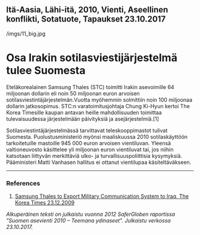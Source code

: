 Itä-Aasia, Lähi-itä, 2010, Vienti, Aseellinen konflikti, Sotatuote, Tapaukset
23.10.2017
-
/imgs/11_big.jpg


# Osa Irakin sotilasviestijärjestelmä tulee Suomesta

Eteläkorealainen Samsung Thales (STC) toimitti Irakin asevoimille 64 miljoonan dollarin eli noin 50 miljoonan euron arvoisen sotilasviestintäjärjestelmän.Vuotta myöhemmin solmittiin noin 100 miljoonaa dollarin jatkosopimus. STC:n varatoimitusjohtaja Chung Ki-Hyun kertoi The Korea Timesille kaupan antavan heille mahdollisuuden toimittaa tulevaisuudessa järjestelmään päivityksiä ja asejärjestelmiä.[1]

Sotilasviestintäjärjestelmässä tarvittavat teleskooppimastot tulivat Suomesta. Puolustusministeriö myönsi maaliskuussa 2010 sotilaskäyttöön tarkoitetuille mastoille 945 000 euron arvoisen vientiluvan. Yleensä valtioneuvosto käsittelee yli miljoonan euron vientiluvat tai, jos niihin katsotaan liittyvän merkittäviä ulko- ja turvallisuuspoliittisia kysymyksiä. Pääministeri Matti Vanhasen hallitus ei ottanut vientilupaa käsiteltäväkseen.


***

### References
1. [Samsung Thales to Export Military Communication System to Iraq, The Korea Times 23.12.2009](http://www.koreatimes.co.kr/www/news/nation/2010/11/205_57845.html)

*Alkuperäinen teksti on julkaistu vuonna 2012 SaferGloben raportissa "Suomen asevienti 2010 – Teemana ydinaseet".
Julkaistu verkossa 23.10.2017.*
